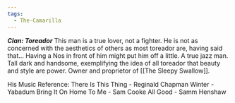 ```yaml
---
tags:
  - The-Camarilla
---
```

***Clan: Toreador***
This man is a true lover, not a fighter. He is not as concerned with the aesthetics of others as most toreador are, having said that... Having a Nos in front of him might put him off a little. A true jazz man. Tall dark and handsome, exemplifying the idea of all toreador that beauty and style are power. Owner and proprietor of [[The Sleepy Swallow]].

His Music Reference:
There Is This Thing - Reginald Chapman
Winter - Yabadum
Bring It On Home To Me - Sam Cooke
All Good - Samm Henshaw

